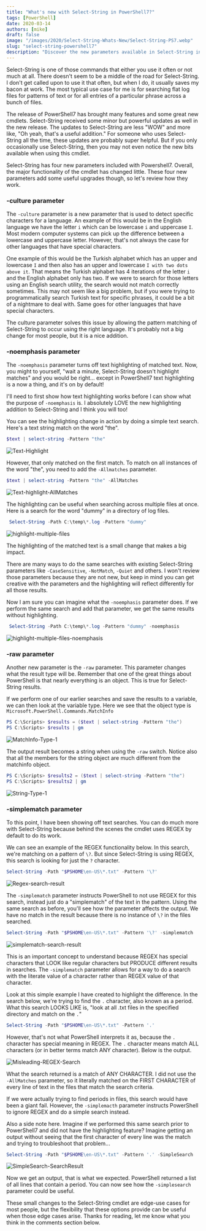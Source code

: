 ```yaml
---
title: "What's new with Select-String in PowerShell7?"
tags: [PowerShell]
date: 2020-03-14
authors: [mike]
draft: false
image: "/images/2020/Select-String-Whats-New/Select-String-PS7.webp"
slug: "select-string-powershell7"
description: "Discover the new parameters available in Select-String in PowerShell7."
---
```


Select-String is one of those commands that either you use it often or not much at all. There doesn't seem to be a middle of the road for Select-String. I don't get called upon to use it that often, but when I do, it usually saves my bacon at work. The most typical use case for me is for searching flat log files for patterns of text or for all entries of a particular phrase across a bunch of files.

The release of PowerShell7 has brought many features and some great new cmdlets. Select-String received some minor but powerful updates as well in the new release. The updates to Select-String are less "WOW" and more like, "Oh yeah, that's a useful addition." For someone who uses Select-String all the time, these updates are probably super helpful. But if you only occasionally use Select-String, then you may not even notice the new bits available when using this cmdlet.

Select-String has four new parameters included with Powershell7. Overall, the major functionality of the cmdlet has changed little. These four new parameters add some useful upgrades though, so let's review how they work.

### -culture parameter

The `-culture` parameter is a new parameter that is used to detect specific characters for a language. An example of this would be in the English language we have the letter `i` which can be lowercase `i` and uppercase `I`. Most modern computer systems can pick up the difference between a lowercase and uppercase letter. However, that's not always the case for other languages that have special characters.

One example of this would be the Turkish alphabet which has an upper and lowercase `I` and then also has an upper and lowercase `I with two dots above it`. That means the Turkish alphabet has 4 iterations of the letter `i` and the English alphabet only has two. If we were to search for those letters using an English search utility, the search would not match correctly sometimes. This may not seem like a big problem, but if you were trying to programmatically search Turkish text for specific phrases, it could be a bit of a nightmare to deal with. Same goes for other languages that have special characters.

The culture parameter solves this issue by allowing the pattern matching of Select-String to occur using the right language. It's probably not a big change for most people, but it is a nice addition.

### -noemphasis parameter

The `-noemphasis` parameter turns off text highlighting of matched text. Now, you might to yourself, "wait a minute, Select-String doesn't highlight matches" and you would be right... except in PowerShell7 text highlighting is a now a thing, and it's on by default!

I'll need to first show how text highlighting works before I can show what the purpose of `-noemphasis` is. I absolutely LOVE the new highlighting addition to Select-String and I think you will too!

You can see the highlighting change in action by doing a simple text search. Here's a text string match on the word "the".

```PowerShell
$text | select-string -Pattern "the"
```

![Text-Highlight](/images/2020/Select-String-Whats-New/Text-Highlight.png)

However, that only matched on the first match. To match on all instances of the word "the", you need to add the `-Allmatches` parameter.

```PowerShell
$text | select-string -Pattern "the" -AllMatches
```

![Text-highlight-AllMatches](/images/2020/Select-String-Whats-New/Text-highlight-AllMatches.png)

The highlighting can be useful when searching across multiple files at once. Here is a search for the word "dummy" in a directory of log files.

```PowerShell
 Select-String -Path C:\temp\*.log -Pattern "dummy"
 ```

![highlight-multiple-files](/images/2020/Select-String-Whats-New/highlight-multiple-files.png)

The highlighting of the matched text is a small change that makes a big impact.

There are many ways to do the same searches with existing Select-String parameters like `-CaseSensitive`, `-NotMatch`, `-Quiet` and others. I won't review those parameters because they are not new, but keep in mind you can get creative with the parameters and the highlighting will reflect differently for all those results.

Now I am sure you can imagine what the `-noemphasis` parameter does. If we perform the same search and add that parameter, we get the same results without highlighting.

```PowerShell
 Select-String -Path C:\temp\*.log -Pattern "dummy" -noemphasis
```

![highlight-multiple-files-noemphasis](/images/2020/Select-String-Whats-New/highlight-multiple-files-noemphasis.png)

### -raw parameter

Another new parameter is the `-raw` parameter. This parameter changes what the result type will be. Remember that one of the great things about PowerShell is that nearly everything is an object. This is true for Select-String results.

If we perform one of our earlier searches and save the results to a variable, we can then look at the variable type. Here we see that the object type is `Microsoft.PowerShell.Commands.MatchInfo`

```PowerShell
PS C:\Scripts> $results = ($text | select-string -Pattern "the")
PS C:\Scripts> $results | gm
```

![MatchInfo-Type-1](/images/2020/Select-String-Whats-New/MatchInfo-Type-1.png)

The output result becomes a string when using the `-raw` switch. Notice also that all the members for the string object are much different from the matchinfo object.

```PowerShell
PS C:\Scripts> $results2 = ($text | select-string -Pattern "the")
PS C:\Scripts> $results2 | gm
```

![String-Type-1](/images/2020/Select-String-Whats-New/String-Type-1.png)

### -simplematch parameter

To this point, I have been showing off text searches. You can do much more with Select-String because behind the scenes the cmdlet uses REGEX by default to do its work.

We can see an example of the REGEX functionality below. In this search, we're matching on a pattern of `\?`. But since Select-String is using REGEX, this search is looking for just the `?` character.

```PowerShell
Select-String -Path "$PSHOME\en-US\*.txt" -Pattern '\?'
```

![Regex-search-result](/images/2020/Select-String-Whats-New/Regex-search-result.png)

The `-simplematch` parameter instructs PowerShell to not use REGEX for this search, instead just do a "simplematch" of the text in the pattern. Using the same search as before, you'll see how the parameter affects the output. We have no match in the result because there is no instance of `\?` in the files searched.

```PowerShell
Select-String -Path "$PSHOME\en-US\*.txt" -Pattern '\?' -simplematch
```

![simplematch-search-result](/images/2020/Select-String-Whats-New/simplematch-searchresult.png)

This is an important concept to understand because REGEX has special characters that LOOK like regular characters but PRODUCE different results in searches. The `-simplematch` parameter allows for a way to do a search with the literate value of a character rather than REGEX value of that character.

Look at this simple example I have created to highlight the difference. In the search below, we're trying to find the `.` character, also known as a period. What this search LOOKS LIKE is, "look at all .txt files in the specified directory and match on the `.`"

```PowerShell
Select-String -Path "$PSHOME\en-US\*.txt" -Pattern '.'
```

However, that's not what PowerShell interprets it as, because the `.` character has special meaning in REGEX. The `.` character means match ALL characters (or in better terms match ANY character). Below is the output.

![Misleading-REGEX-Search](/images/2020/Select-String-Whats-New/Misleading-REGEX-Search.png)

What the search returned is a match of ANY CHARACTER. I did not use the `-AllMatches` parameter, so it literally matched on the FIRST CHARACTER of every line of text in the files that match the search criteria.

If we were actually trying to find periods in files, this search would have been a giant fail. However, the `-simplemacth` parameter instructs PowerShell to ignore REGEX and do a simple search instead.

Also a side note here. Imagine if we performed this same search prior to PowerShell7 and did not have the highlighting feature? Imagine getting an output without seeing that the first character of every line was the match and trying to troubleshoot that problem...

```PowerShell
Select-String -Path "$PSHOME\en-US\*.txt" -Pattern '.' -SimpleSearch
```

![SimpleSearch-SearchResult](/images/2020/Select-String-Whats-New/SimpleSearch-SearchResult.png)

Now we get an output, that is what we expected. PowerShell returned a list of all lines that contain a period. You can now see how the `-simplesearch` parameter could be useful.

These small changes to the Select-String cmdlet are edge-use cases for most people, but the flexibility that these options provide can be useful when those edge cases arise. Thanks for reading, let me know what you think in the comments section below.
